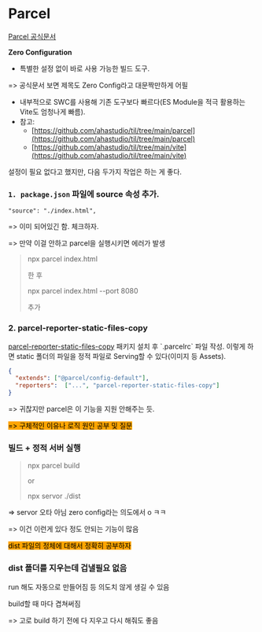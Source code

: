 # Parcel

[Parcel 공식문서](https://parceljs.org/)

**Zero Configuration**

* 특별한 설정 없이 바로 사용 가능한 빌드 도구.&#x20;

\=> 공식문서 보면 제목도 Zero Config라고 대문짝만하게 어필

* 내부적으로 SWC를 사용해 기존 도구보다 빠르다(ES Module을 적극 활용하는 Vite도 엄청나게 빠름).
* 참고:
  * [https://github.com/ahastudio/til/tree/main/parcel](https://github.com/ahastudio/til/tree/main/parcel)
  * [https://github.com/ahastudio/til/tree/main/vite](https://github.com/ahastudio/til/tree/main/vite)

설정이 필요 없다고 했지만, 다음 두가지 작업은 하는 게 좋다.

### `1. package.json` 파일에 source 속성 추가.

```
"source": "./index.html",
```

\=> 이미 되어있긴 함. 체크하자.

\=> 만약 이걸 안하고 parcel을 실행시키면 에러가 발생

> npx parcel index.html
>
> 한 후
>
> npx parcel index.html --port 8080&#x20;
>
> 추가

### 2. parcel-reporter-static-files-copy

[parcel-reporter-static-files-copy](https://github.com/elwin013/parcel-reporter-static-files-copy) 패키지 설치 후 \`.parcelrc\` 파일 작성. 이렇게 하면 static 폴더의 파일을 정적 파일로 Serving할 수 있다(이미지 등 Assets).

```json
{
  "extends": ["@parcel/config-default"],
  "reporters":  ["...", "parcel-reporter-static-files-copy"]
}
```

\=> 귀찮지만 parcel은 이 기능을 지원 안해주는 듯.&#x20;

<mark style="background-color:orange;">=> 구체적인 이유나 로직 원인 공부 및 질문</mark>&#x20;



### 빌드 + 정적 서버 실행

> npx parcel build
>
> or
>
> npx servor ./dist

\=> servor 오타 아님 zero config라는 의도에서 o ㅋㅋ

\=> 이건 이런게 있다 정도 안되는 기능이 많음&#x20;



<mark style="background-color:orange;">dist 파일의 정체에 대해서 정확히 공부하자</mark>

### dist 폴더를 지우는데 겁낼필요 없음

run 해도 자동으로 만들어짐  등 의도치 않게 생길 수 있음

build할 때 마다 겹쳐써짐

\=> 고로 build 하기 전에 다 지우고 다시    해줘도 좋음



















